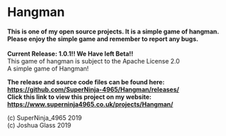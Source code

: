 # Hangman
**This is one of my open source projects. It is a simple game of hangman. Please enjoy the simple game and remember to report any bugs.** <br> <br>
<b>Current Release: 1.0.1!! We Have left Beta!!</b>
<br>This game of hangman is subject to the Apache License 2.0<br>
A simple game of Hangman!

<b>The release and source code files can be found here: <a target="_blank" href="https://github.com/SuperNinja-4965/Hangman/releases/">https://github.com/SuperNinja-4965/Hangman/releases/</a> <br>
Click this link to view this project on my website: <a target="_blank" href="https://www.superninja4965.co.uk/projects/Hangman/">https://www.superninja4965.co.uk/projects/Hangman/</a> </b>

(c) SuperNinja_4965 2019 <br>
(c) Joshua Glass 2019
